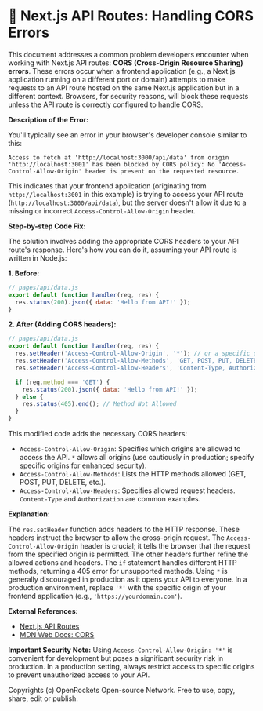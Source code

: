 # 🐞 Next.js API Routes: Handling CORS Errors


This document addresses a common problem developers encounter when working with Next.js API routes: **CORS (Cross-Origin Resource Sharing) errors**.  These errors occur when a frontend application (e.g., a Next.js application running on a different port or domain) attempts to make requests to an API route hosted on the same Next.js application but in a different context. Browsers, for security reasons, will block these requests unless the API route is correctly configured to handle CORS.


**Description of the Error:**

You'll typically see an error in your browser's developer console similar to this:

```
Access to fetch at 'http://localhost:3000/api/data' from origin 'http://localhost:3001' has been blocked by CORS policy: No 'Access-Control-Allow-Origin' header is present on the requested resource.
```

This indicates that your frontend application (originating from `http://localhost:3001` in this example) is trying to access your API route (`http://localhost:3000/api/data`), but the server doesn't allow it due to a missing or incorrect `Access-Control-Allow-Origin` header.

**Step-by-step Code Fix:**

The solution involves adding the appropriate CORS headers to your API route's response.  Here's how you can do it, assuming your API route is written in Node.js:

**1.  Before:**

```javascript
// pages/api/data.js
export default function handler(req, res) {
  res.status(200).json({ data: 'Hello from API!' });
}
```

**2. After (Adding CORS headers):**

```javascript
// pages/api/data.js
export default function handler(req, res) {
  res.setHeader('Access-Control-Allow-Origin', '*'); // or a specific origin
  res.setHeader('Access-Control-Allow-Methods', 'GET, POST, PUT, DELETE'); // Allowed methods
  res.setHeader('Access-Control-Allow-Headers', 'Content-Type, Authorization'); // Allowed headers

  if (req.method === 'GET') {
    res.status(200).json({ data: 'Hello from API!' });
  } else {
    res.status(405).end(); // Method Not Allowed
  }
}
```

This modified code adds the necessary CORS headers:

* `Access-Control-Allow-Origin`:  Specifies which origins are allowed to access the API. `*` allows all origins (use cautiously in production; specify specific origins for enhanced security).
* `Access-Control-Allow-Methods`: Lists the HTTP methods allowed (GET, POST, PUT, DELETE, etc.).
* `Access-Control-Allow-Headers`: Specifies allowed request headers.  `Content-Type` and `Authorization` are common examples.


**Explanation:**

The `res.setHeader` function adds headers to the HTTP response.  These headers instruct the browser to allow the cross-origin request.  The `Access-Control-Allow-Origin` header is crucial; it tells the browser that the request from the specified origin is permitted.  The other headers further refine the allowed actions and headers.  The `if` statement handles different HTTP methods, returning a 405 error for unsupported methods. Using `*` is generally discouraged in production as it opens your API to everyone.  In a production environment, replace `'*'` with the specific origin of your frontend application (e.g., `'https://yourdomain.com'`).

**External References:**

* [Next.js API Routes](https://nextjs.org/docs/api-routes/introduction)
* [MDN Web Docs: CORS](https://developer.mozilla.org/en-US/docs/Web/HTTP/CORS)


**Important Security Note:**  Using `Access-Control-Allow-Origin: '*'` is convenient for development but poses a significant security risk in production.  In a production setting, always restrict access to specific origins to prevent unauthorized access to your API.


Copyrights (c) OpenRockets Open-source Network. Free to use, copy, share, edit or publish.

